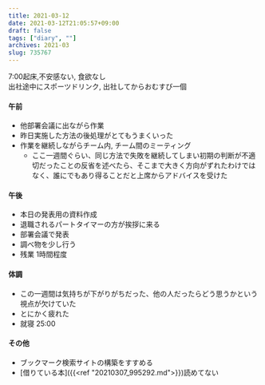 ```yaml
---
title: 2021-03-12
date: 2021-03-12T21:05:57+09:00
draft: false
tags: ["diary", ""]
archives: 2021-03
slug: 735767
---
```

7:00起床,不安感ない, 食欲なし  
出社途中にスポーツドリンク, 出社してからおむすび一個
#### 午前
- 他部署会議に出ながら作業
- 昨日実施した方法の後処理がとてもうまくいった
- 作業を継続しながらチーム内, チーム間のミーティング
  - ここ一週間ぐらい、同じ方法で失敗を継続してしまい初期の判断が不適切だったことの反省を述べたら、そこまで大きく方向がずれたわけではなく、誰にでもあり得ることだと上席からアドバイスを受けた
#### 午後
- 本日の発表用の資料作成
- 退職されるパートタイマーの方が挨拶に来る
- 部署会議で発表
- 調べ物を少し行う
- 残業 1時間程度
#### 体調
- この一週間は気持ちが下がりがちだった、他の人だったらどう思うかという視点が欠けていた
- とにかく疲れた
- 就寝 25:00
#### その他
- ブックマーク検索サイトの構築をすすめる
- [借りている本]({{<ref "20210307_995292.md">}})読めてない